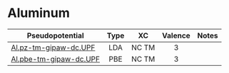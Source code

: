 # Aluminum
| Pseudopotential | Type | XC | Valence | Notes |
|-----------------|:----:|:--:|:-------:|-------|
| [Al.pz-tm-gipaw-dc.UPF](./Al.pz-tm-gipaw-dc/Al.pz-tm-gipaw-dc.UPF) | LDA | NC TM | 3 | |
| [Al.pbe-tm-gipaw-dc.UPF](./Al.pbe-tm-gipaw-dc/Al.pbe-tm-gipaw-dc.UPF) | PBE | NC TM | 3 | |
